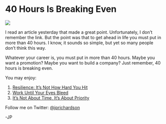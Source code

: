 <!--
id: 1415352474
link: http://loudjet.com/a/40-hours-is-breaking-even
slug: 40-hours-is-breaking-even
date: Wed Oct 27 2010 09:28:02 GMT-0500 (CDT)
publish: 2010-10-027
tags: 
-->


40 Hours Is Breaking Even
=========================

![](http://media.tumblr.com/tumblr_laydibduts1qzbc4f.jpg)

I read an article yesterday that made a great point. Unfortunately, I
don’t remember the link. But the point was that to get ahead in life you
must put in more than 40 hours. I know, it sounds so simple, but yet so
many people don’t think this way.

Whatever your career is, you must put in more than 40 hours. Maybe you
want a promotion? Maybe you want to build a company? Just remember, 40
hours is breaking even.

You may enjoy:

1.  [Resilience: It’s Not How Hard You
    Hit](http://loudjet.com/a/resilience-its-not-how-hard-you-hit-its-how-hard)
2.  [Work Until Your Eyes
    Bleed](http://loudjet.com/a/work-until-your-eyes-bleed)
3.  [It’s Not About Time, It’s About
    Priority](http://loudjet.com/a/dont-have-the-time)

Follow me on Twitter: [@jprichardson](http://twitter.com/jprichardson)

-JP

